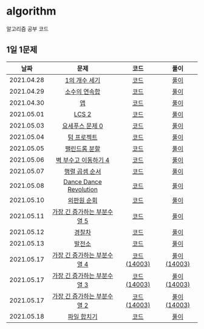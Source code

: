 # algorithm

알고리즘 공부 코드

## 1일 1문제

|    날짜    |                           문제                           |              코드               |             풀이             |
| :--------: | :------------------------------------------------------: | :-----------------------------: | :--------------------------: |
| 2021.04.28 |  [1의 개수 세기](https://www.acmicpc.net/problem/9527)   |  [코드](./baekjoon/9527-1의개수세기.cpp)   | [풀이](./solutions/9527-1의개수세기.md)  |
| 2021.04.29 |  [소수의 연속합](https://www.acmicpc.net/problem/1644)   |  [코드](./baekjoon/1644-소수의연속합.cpp)  | [풀이](./solutions/1644-소수의연속합.md) |
| 2021.04.30 |        [앱](https://www.acmicpc.net/problem/7579)        |       [코드](./baekjoon/7579-앱.cpp)       |      [풀이](./solutions/7579-앱.md)      |
| 2021.05.01 |      [LCS 2](https://www.acmicpc.net/problem/9252)       |      [코드](./baekjoon/9252-LCS2.cpp)      |     [풀이](./solutions/9252-LCS2.md)     |
| 2021.05.03 | [요세푸스 문제 0](https://www.acmicpc.net/problem/11866) | [코드](./baekjoon/11866-요세푸스문제0.cpp) | [풀이](./solutions/11866-요세푸스문제0.md)                 |
| 2021.05.04 |   [텀 프로젝트](https://www.acmicpc.net/problem/9466)    |   [코드](./baekjoon/9466-텀프로젝트.cpp)   |  [풀이](./solutions/9466-텀프로젝트.md)  |
| 2021.05.05 |  [팰린드롬 분할](https://www.acmicpc.net/problem/1509)   |  [코드](./baekjoon/1509-팰린드롬분할.cpp)  | [풀이](./solutions/1509-팰린드롬분할.md) |
| 2021.05.06 | [벽 부수고 이동하기 4](https://www.acmicpc.net/problem/16946) | [코드](./baekjoon/16946-벽부수고이동하기4.cpp) | [풀이](./solutions/16946-벽부수고이동하기4.md) |
| 2021.05.07 | [행렬 곱셈 순서](https://www.acmicpc.net/problem/11049) | [코드](./baekjoon/11049-행렬곱셈순서.cpp) | [풀이](./solutions/11049-행렬곱셈순서.md) |
| 2021.05.08 | [Dance Dance Revolution](https://www.acmicpc.net/problem/2342) | [코드](./baekjoon/2342-DDR.cpp) | [풀이](./solutions/2342-DDR.md) |
| 2021.05.10 | [외판원 순회](https://www.acmicpc.net/problem/2098) | [코드](./baekjoon/2098-외판원순회.cpp) | [풀이](./solutions/2098-외판원순회.md) |
| 2021.05.11 | [가장 긴 증가하는 부분수열 5](https://www.acmicpc.net/problem/14003) | [코드](./baekjoon/14003-가장긴증가하는부분수열5.cpp) | [풀이](./solutions/14003-가장긴증가하는부분수열5.md) |
| 2021.05.12 | [경찰차](https://www.acmicpc.net/problem/2618) | [코드](./baekjoon/2618-경찰차.cpp) | [풀이](./solutions/2618-경찰차.md) |
| 2021.05.13 | [발전소](https://www.acmicpc.net/problem/1102) | [코드](./baekjoon/1102-발전소.cpp) | [풀이](./solutions/1102-발전소.md) |
| 2021.05.17 | [가장 긴 증가하는 부분수열 4](https://www.acmicpc.net/problem/14002) | [코드(14003)](./baekjoon/14003-가장긴증가하는부분수열5.cpp) | [풀이(14003)](./solutions/14003-가장긴증가하는부분수열5.md) |
| 2021.05.17 | [가장 긴 증가하는 부분수열 3](https://www.acmicpc.net/problem/12738) | [코드(14003)](./baekjoon/14003-가장긴증가하는부분수열5.cpp) | [풀이(14003)](./solutions/14003-가장긴증가하는부분수열5.md) |
| 2021.05.17 | [가장 긴 증가하는 부분수열 2](https://www.acmicpc.net/problem/12015) | [코드(14003)](./baekjoon/14003-가장긴증가하는부분수열5.cpp) | [풀이(14003)](./solutions/14003-가장긴증가하는부분수열5.md) |
| 2021.05.18 | [파일 합치기](https://www.acmicpc.net/problem/11066) | [코드](./baekjoon/11066-파일합치기.cpp) | [풀이](./solutions/11066-파일합치기.md) |
